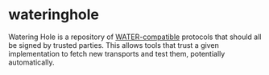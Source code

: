 # wateringhole
Watering Hole is a repository of [WATER-compatible](https://github.com/refraction-networking/water-rs) protocols that should all be signed by trusted parties. This allows tools that trust a given implementation to fetch new transports and test them, potentially automatically.
